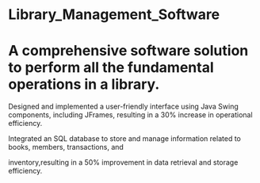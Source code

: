 # Library_Management_Software

# A comprehensive software solution to perform all the fundamental operations in a library.

Designed and implemented a user-friendly interface using Java Swing components, including JFrames, resulting in a
30% increase in operational efficiency.

Integrated an SQL database to store and manage information related to books, members, transactions, and

inventory,resulting in a 50% improvement in data retrieval and storage efficiency.
